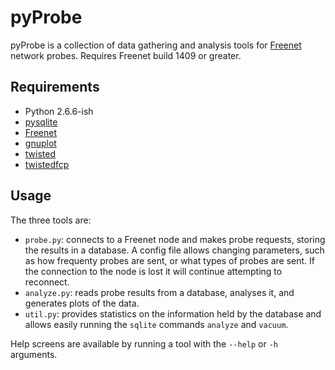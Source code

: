 # pyProbe

pyProbe is a collection of data gathering and analysis tools for [Freenet](https://freenetproject.org/) network probes. Requires Freenet build 1409 or greater.

## Requirements

* Python 2.6.6-ish
* [pysqlite](http://code.google.com/p/pysqlite/)
* [Freenet](https://freenetproject.org/)
* [gnuplot](http://www.gnuplot.info/)
* [twisted](https://twistedmatrix.com/trac/)
* [twistedfcp](https://github.com/AnIrishDuck/twistedfcp)

## Usage

The three tools are:

* `probe.py`: connects to a Freenet node and makes probe requests, storing the results in a database. A config file allows changing parameters, such as how frequenty probes are sent, or what types of probes are sent. If the connection to the node is lost it will continue attempting to reconnect.
* `analyze.py`: reads probe results from a database, analyses it, and generates plots of the data.
* `util.py`: provides statistics on the information held by the database and allows easily running the `sqlite` commands `analyze` and `vacuum`.

Help screens are available by running a tool with the `--help` or `-h` arguments.
